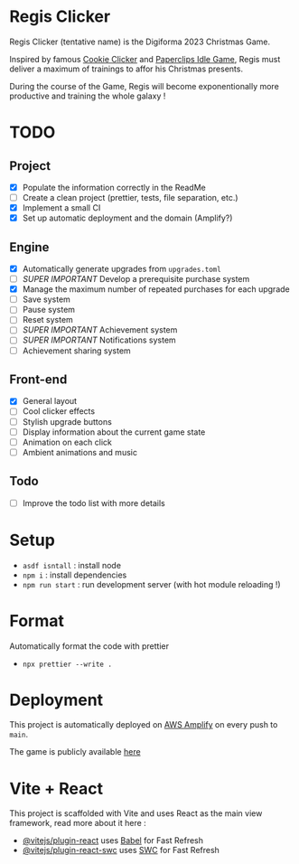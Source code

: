 # Regis Clicker

Regis Clicker (tentative name) is the Digiforma 2023 Christmas Game.

Inspired by famous [Cookie Clicker](https://orteil.dashnet.org/cookieclicker/) and [Paperclips Idle Game](https://www.decisionproblem.com/paperclips/index2.html), Regis must deliver a maximum of trainings to affor his Christmas presents.

During the course of the Game, Regis will become exponentionally more productive and training the whole galaxy !

# TODO

## Project

- [x] Populate the information correctly in the ReadMe
- [ ] Create a clean project (prettier, tests, file separation, etc.)
- [x] Implement a small CI
- [x] Set up automatic deployment and the domain (Amplify?)

## Engine

- [x] Automatically generate upgrades from `upgrades.toml`
- [ ] _SUPER IMPORTANT_ Develop a prerequisite purchase system
- [x] Manage the maximum number of repeated purchases for each upgrade
- [ ] Save system
- [ ] Pause system
- [ ] Reset system
- [ ] _SUPER IMPORTANT_ Achievement system
- [ ] _SUPER IMPORTANT_ Notifications system
- [ ] Achievement sharing system

## Front-end

- [x] General layout
- [ ] Cool clicker effects
- [ ] Stylish upgrade buttons
- [ ] Display information about the current game state
- [ ] Animation on each click
- [ ] Ambient animations and music

## Todo

- [ ] Improve the todo list with more details

# Setup

- `asdf isntall` : install node
- `npm i` : install dependencies
- `npm run start` : run development server (with hot module reloading !)

# Format

Automatically format the code with prettier

- `npx prettier --write .`

# Deployment

This project is automatically deployed on [AWS Amplify](https://eu-west-1.console.aws.amazon.com/amplify/home?region=eu-west-1#/d2sk9y4ym3y2h6) on every push to `main`.

The game is publicly available [here](https://main.d2sk9y4ym3y2h6.amplifyapp.com/)

# Vite + React

This project is scaffolded with Vite and uses React as the main view framework, read more about it here :

- [@vitejs/plugin-react](https://github.com/vitejs/vite-plugin-react/blob/main/packages/plugin-react/README.md) uses [Babel](https://babeljs.io/) for Fast Refresh
- [@vitejs/plugin-react-swc](https://github.com/vitejs/vite-plugin-react-swc) uses [SWC](https://swc.rs/) for Fast Refresh
